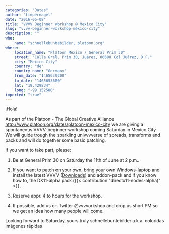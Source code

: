 ```yaml
---
categories: "Dates"
author: "timpernagel"
date: "2016-06-08"
title: "VVVV Beginner Workshop @ Mexico City"
slug: "vvvv-beginner-workshop-mexico-city"
description: ""
who: 
    name: "schnellebuntebilder, platoon.org"
where: 
    location_name: "Platoon Mexico / General Prim 30"
    street: "Calle Gral. Prim 30, Juárez, 06600 Col Juárez, D.F."
    city: "Mexico City"
    country: "de"
    country_name: "Germany"
    from_date: "1465639200"
    to_date: "1465653600"
    lat: "19.429834"
    long: "-99.152580"
imported: "true"
---
```



¡Hola!

As part of the Platoon - The Global Creative Alliance <http://www.platoon.org/dates/platoon-mexico-city> we are giving a spontaneous VVVV-beginner-workshop coming Saturday in Mexico City.
We will guide trough the sparkling univvvverse of spreads, transforms and packs and will do together some basic patching.

If you want to take part, please:

1. Be at General Prim 30 on Saturday the 11th of June at 2 p.m..

2. If you want to patch on your own, bring your own Windows-laptop and install the latest VVVV ([Downloads](https://vvvv.org/downloads)) and addon-pack and if you know how to, the DX11-alpha pack ({{< contribution "directx11-nodes-alpha)" >}}.

3. Reserve appr. 4 to hours for the workshop.

4. If possible, add us on Twitter @vvvvorkshop and drop us short PM so we get an idea how many people will come.

Looking forward to Saturday, 
yours truly schnellebuntebilder a.k.a. coloridas imágenes rápidas